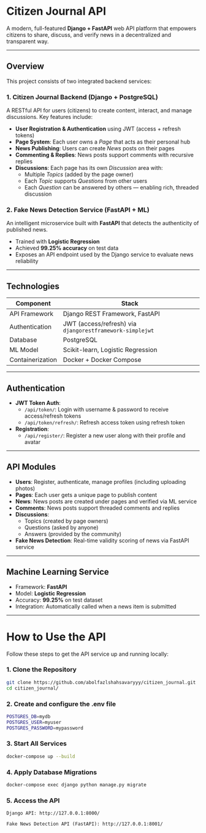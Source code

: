 # Citizen Journal API

A modern, full-featured **Django + FastAPI** web API platform that empowers citizens to share, discuss, and verify news in a decentralized and transparent way.

---

## Overview

This project consists of two integrated backend services:

### 1. **Citizen Journal Backend (Django + PostgreSQL)**

A RESTful API for users (citizens) to create content, interact, and manage discussions. Key features include:

- **User Registration & Authentication** using JWT (access + refresh tokens)
- **Page System**: Each user owns a *Page* that acts as their personal hub
- **News Publishing**: Users can create *News* posts on their pages
- **Commenting & Replies**: News posts support comments with recursive replies
- **Discussions**: Each page has its own *Discussion* area with:
  - Multiple *Topics* (added by the page owner)
  - Each *Topic* supports *Questions* from other users
  - Each *Question* can be answered by others — enabling rich, threaded discussion

### 2. **Fake News Detection Service (FastAPI + ML)**

An intelligent microservice built with **FastAPI** that detects the authenticity of published news.

- Trained with **Logistic Regression**
- Achieved **99.25% accuracy** on test data
- Exposes an API endpoint used by the Django service to evaluate news reliability

---

##  Technologies

| Component        | Stack                              |
|------------------|-------------------------------------|
| API Framework    | Django REST Framework, FastAPI      |
| Authentication   | JWT (access/refresh) via `djangorestframework-simplejwt` |
| Database         | PostgreSQL                          |
| ML Model         | Scikit-learn, Logistic Regression   |
| Containerization | Docker + Docker Compose             |

---

## Authentication

- **JWT Token Auth**:
  - `/api/token/`: Login with username & password to receive access/refresh tokens
  - `/api/token/refresh/`: Refresh access token using refresh token
- **Registration**:
  - `/api/register/`: Register a new user along with their profile and avatar

---

## API Modules

- **Users**: Register, authenticate, manage profiles (including uploading photos)
- **Pages**: Each user gets a unique page to publish content
- **News**: News posts are created under pages and verified via ML service
- **Comments**: News posts support threaded comments and replies
- **Discussions**:
  - Topics (created by page owners)
  - Questions (asked by anyone)
  - Answers (provided by the community)
- **Fake News Detection**: Real-time validity scoring of news via FastAPI service

---

## Machine Learning Service

- Framework: **FastAPI**
- Model: **Logistic Regression**
- Accuracy: **99.25%** on test dataset
- Integration: Automatically called when a news item is submitted

---

# How to Use the API

Follow these steps to get the API service up and running locally:

### 1. Clone the Repository

```bash
git clone https://github.com/abolfazlshahsavaryyy/citizen_journal.git
cd citizen_journal/
```


### 2. Create and configure the .env file

```bash
POSTGRES_DB=mydb
POSTGRES_USER=myuser
POSTGRES_PASSWORD=mypassword
```

### 3. Start All Services
```bash
docker-compose up --build

```

### 4. Apply Database Migrations
```bash
docker-compose exec django python manage.py migrate

```

### 5. Access the API

    Django API: http://127.0.0.1:8000/

    Fake News Detection API (FastAPI): http://127.0.0.1:8001/
